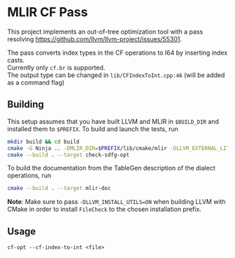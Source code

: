 # MLIR CF Pass
This project implements an out-of-tree optimization tool with a pass resolving 
https://github.com/llvm/llvm-project/issues/55301.

The pass converts index types in the CF operations to I64 by inserting index casts.  
Currently only `cf.br` is supported.  
The output type can be changed in `lib/CFIndexToInt.cpp:46` (will be added as a command flag)

## Building

This setup assumes that you have built LLVM and MLIR in `$BUILD_DIR` and installed them to `$PREFIX`. To build and launch the tests, run
```sh
mkdir build && cd build
cmake -G Ninja .. -DMLIR_DIR=$PREFIX/lib/cmake/mlir -DLLVM_EXTERNAL_LIT=$BUILD_DIR/bin/llvm-lit
cmake --build . --target check-sdfg-opt
```
To build the documentation from the TableGen description of the dialect operations, run
```sh
cmake --build . --target mlir-doc
```
**Note**: Make sure to pass `-DLLVM_INSTALL_UTILS=ON` when building LLVM with CMake in order to install `FileCheck` to the chosen installation prefix.

## Usage
`cf-opt --cf-index-to-int <file>`
